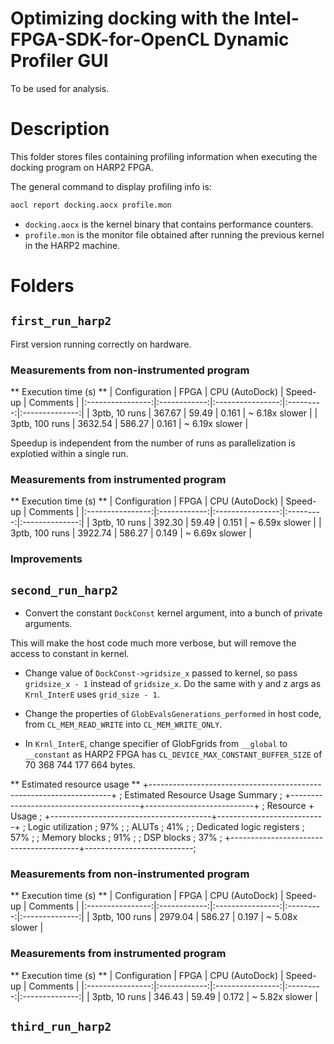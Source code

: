 # Optimizing docking with the Intel-FPGA-SDK-for-OpenCL **Dynamic Profiler GUI**

To be used for analysis.

# Description

This folder stores files containing profiling information when executing the docking program on HARP2 FPGA.

The general command to display profiling info is:

```zsh
aocl report docking.aocx profile.mon
```

* `docking.aocx` is the kernel binary that contains performance counters.
* `profile.mon` is the monitor file obtained after running the previous kernel in the HARP2 machine.


# Folders

## `first_run_harp2`

First version running correctly on hardware.

### Measurements from non-instrumented program

** Execution time (s) **
| Configuration    |    FPGA      |  CPU (AutoDock)  |  Speed-up | Comments       |
|:----------------:|:------------:|:----------------:|:---------:|:--------------:|
| 3ptb, 10 runs    | 367.67       | 59.49            |  0.161    | ~ 6.18x slower | 
| 3ptb, 100 runs   | 3632.54      | 586.27           |  0.161    | ~ 6.19x slower |

Speedup is independent from the number of runs as parallelization is explotied within a single run.

### Measurements from instrumented program 

** Execution time (s) **
| Configuration    |    FPGA      |  CPU (AutoDock)  |  Speed-up | Comments       |
|:----------------:|:------------:|:----------------:|:---------:|:--------------:|
| 3ptb, 10 runs    | 392.30       | 59.49            | 0.151     | ~ 6.59x slower | 
| 3ptb, 100 runs   | 3922.74      | 586.27           | 0.149     | ~ 6.69x slower |






### Improvements





## `second_run_harp2`

* Convert the constant `DockConst` kernel argument, into a bunch of private arguments.
 
This will make the host code much more verbose, but will remove the access to constant in kernel.

* Change value of `DockConst->gridsize_x` passed to kernel, so pass `gridsize_x - 1` instead of `gridsize_x`. Do the same with y and z args as `Krnl_InterE` uses `grid_size - 1`.

* Change the properties of `GlobEvalsGenerations_performed` in host code, from `CL_MEM_READ_WRITE` into `CL_MEM_WRITE_ONLY`.

* In `Krnl_InterE`, change specifier of GlobFgrids from `__global` to `__constant` as HARP2 FPGA has `CL_DEVICE_MAX_CONSTANT_BUFFER_SIZE` of 70 368 744 177 664 bytes.

** Estimated resource usage **
+--------------------------------------------------------------------+
; Estimated Resource Usage Summary                                   ;
+----------------------------------------+---------------------------+
; Resource                               + Usage                     ;
+----------------------------------------+---------------------------+
; Logic utilization                      ;   97%                     ;
; ALUTs                                  ;   41%                     ;
; Dedicated logic registers              ;   57%                     ;
; Memory blocks                          ;   91%                     ;
; DSP blocks                             ;   37%                     ;
+----------------------------------------+---------------------------;

### Measurements from non-instrumented program

** Execution time (s) **
| Configuration    |    FPGA      |  CPU (AutoDock)  |  Speed-up | Comments       |
|:----------------:|:------------:|:----------------:|:---------:|:--------------:|
| 3ptb, 100 runs   | 2979.04      | 586.27           | 0.197     | ~ 5.08x slower |


### Measurements from instrumented program 

** Execution time (s) **
| Configuration    |    FPGA      |  CPU (AutoDock)  |  Speed-up | Comments       |
|:----------------:|:------------:|:----------------:|:---------:|:--------------:|
| 3ptb, 10 runs    |  346.43      | 59.49            | 0.172     | ~ 5.82x slower | 








## `third_run_harp2`

